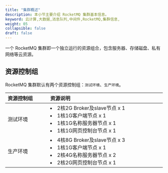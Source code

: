 ```yaml
---
title: "集群概述"
description: 本小节主要介绍 RocketMQ 集群基本信息。 
keyword: 云计算,大数据,消息队列,中间件,RocketMQ,集群信息,
weight: 05
collapsible: false
draft: false
---
```



一个 RocketMQ 集群即一个独立运行的资源组合，包含服务器、存储磁盘、私有网络等云资源。

## 资源控制组

RocketMQ 集群默认有两个资源控制组：`测试环境`、`生产环境`。

| <span style="display:inline-block;width:120px">资源控制组</span> | <span style="display:inline-block;width:540px">资源说明</span> |
| :----------------------------------------------------------- | :----------------------------------------------------------- |
| 测试环境                                                     | <li>2核2G Broker及slave节点 x 1<li>1核1G客户端节点 x 1<li>1核1G名称服务器节点 x 1<li>1核1G网页控制台节点 x 1 |
| 生产环境                                                     | <li>4核8G Broker及slave节点 x 3<li>1核1G客户端节点 x 1<li>2核4G名称服务器节点 x 2<li>2核2G网页控制台节点 x 1 |
